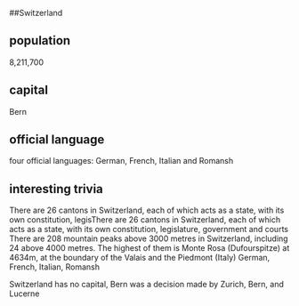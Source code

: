##Switzerland
## population
8,211,700

## capital
Bern
 
## official language
four official languages: German, French, Italian and Romansh

## interesting trivia
There are 26 cantons in Switzerland, each of which acts as a state, with its own constitution, legisThere are 26 cantons in Switzerland, each of which acts as a state, with its own constitution, legislature, government and courts
There are 208 mountain peaks above 3000 metres in Switzerland, including 24 above 4000 metres. The highest of them is Monte Rosa (Dufourspitze) at 4634m, at the boundary of the Valais and the Piedmont (Italy)
German, French, Italian, Romansh

Switzerland has no capital, Bern was a decision made by Zurich, Bern, 
and Lucerne 





